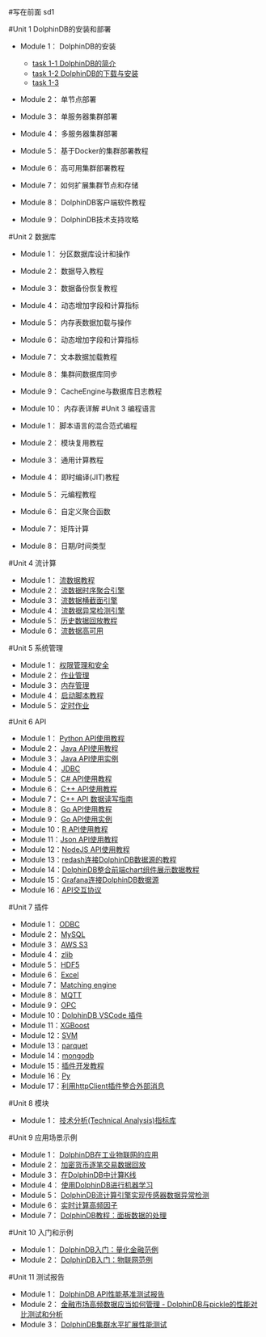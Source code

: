 #写在前面
sd1

#Unit 1  DolphinDB的安装和部署

- Module 1： DolphinDB的安装
    - [task 1-1 DolphinDB的简介](./task/Unit1/module1/task1.md)
    - [task 1-2 DolphinDB的下载与安装]()
    - [task 1-3 ]()
- Module 2： 单节点部署

- Module 3： 单服务器集群部署

- Module 4： 多服务器集群部署

- Module 5： 基于Docker的集群部署教程

-  Module 6： 高可用集群部署教程

-  Module 7： 如何扩展集群节点和存储

-  Module 8： DolphinDB客户端软件教程

-  Module 9： DolphinDB技术支持攻略

#Unit 2  数据库
-  Module 1： 分区数据库设计和操作

-  Module 2： 数据导入教程
-  Module 3： 数据备份恢复教程
-  Module 4： 动态增加字段和计算指标
-  Module 5： 内存表数据加载与操作
-  Module 6： 动态增加字段和计算指标
-  Module 7： 文本数据加载教程
-  Module 8： 集群间数据库同步
-  Module 9： CacheEngine与数据库日志教程
-  Module 10： 内存表详解
#Unit 3  编程语言
-  Module 1： 脚本语言的混合范式编程
-  Module 2： 模块复用教程
-  Module 3： 通用计算教程
-  Module 4： 即时编译(JIT)教程
-  Module 5： 元编程教程
-  Module 6： 自定义聚合函数
-  Module 7： 矩阵计算
-  Module 8： 日期/时间类型

#Unit 4  流计算
-  Module 1： [流数据教程](streaming_tutorial.md)
-  Module 2： [流数据时序聚合引擎](stream_aggregator.md)
-  Module 3： [流数据横截面引擎](streaming_crossSectionalAggregator.md)
-  Module 4： [流数据异常检测引擎](Anomaly_Detection_Engine.md)
-  Module 5： [历史数据回放教程](historical_data_replay.md)
-  Module 6： [流数据高可用](haStreamingTutorial.md)

#Unit 5  系统管理
-  Module 1：  [权限管理和安全](ACL_and_Security.md)
-  Module 2：  [作业管理](job_management_tutorial.md)
-  Module 3：  [内存管理](memory_management.md)
-  Module 4：  [启动脚本教程](Startup.md)
-  Module 5：  [定时作业](scheduledJob.md)



#Unit 6  API

-  Module 1： [Python API使用教程](../../../api_python3/blob/master/README.md)
-  Module 2： [Java API使用教程](../../../api-java/blob/master/README_CN.md)
-  Module 3： [Java API使用实例](../../../api-java/blob/master/example/README_CN.md)
-  Module 4： [JDBC](../../..//jdbc/blob/master/README_CN.md)
-  Module 5： [C# API使用教程](../../../api-csharp/blob/master/README_CN.md)
-  Module 6： [C++ API使用教程](../../../api-cplusplus/blob/master/README_CN.md)
-  Module 7： [C++ API 数据读写指南](c%2B%2Bapi.md)
-  Module 8： [Go API使用教程](../../../api-go/blob/master/README.md)
-  Module 9： [Go API使用实例](../../../api-go/blob/master/example/README_CN.md)
-  Module 10：[R API使用教程](../../../api-r/blob/master/README_CN.md)
-  Module 11：[Json API使用教程](../../../api-json/blob/master/README_CN.md)
-  Module 12：[NodeJS API使用教程](../../../api-nodejs/blob/master/README.md)
-  Module 13：[redash连接DolphinDB数据源的教程](data_interface_for_redash.md)
-  Module 14：[DolphinDB整合前端chart组件展示数据教程](web_chart_integration.md)
-  Module 15：[Grafana连接DolphinDB数据源](../../../grafana-datasource/blob/master/README_CN.md)
-  Module 16：[API交互协议](api_protocol.md)

#Unit 7  插件
-  Module 1： [ODBC](../../../DolphinDBPlugin/blob/master/odbc/README.md)
-  Module 2： [MySQL](../../../DolphinDBPlugin/blob/master/mysql/README_CN.md)
-  Module 3： [AWS S3](../../../DolphinDBPlugin/blob/master/aws/README_CN.md)
-  Module 4： [zlib](../../../DolphinDBPlugin/blob/master/zlib/README_CN.md)
-  Module 5： [HDF5](../../../DolphinDBPlugin/blob/master/hdf5/README_CN.md)
-  Module 6： [Excel](../../..//excel-add-in)
-  Module 7： [Matching engine](../../../DolphinDBPlugin/blob/master/MatchingEngine/README.md)
-  Module 8： [MQTT](../../../DolphinDBPlugin/blob/master/mqtt/README_CN.md)
-  Module 9： [OPC](../../../DolphinDBPlugin/blob/master/opc/README_CN.md)
-  Module 10：[DolphinDB VSCode 插件](vscode_extension.md)
-  Module 11：[XGBoost](../../../DolphinDBPlugin/blob/master/xgboost/README_CN.md)
-  Module 12：[SVM](../../../DolphinDBPlugin/blob/master/svm/README_CN.md)
-  Module 13：[parquet](../../../DolphinDBPlugin/blob/master/parquet/README_CN.md)
-  Module 14：[mongodb](../../../DolphinDBPlugin/blob/master/mongodb/README.md)
-  Module 15：[插件开发教程](plugin_development_tutorial.md)
-  Module 16：[Py](../../../DolphinDBPlugin/blob/master/py/README.md)
-  Module 17：[利用httpClient插件整合外部消息](send_messages_external_systems.md)

#Unit 8  模块
-  Module 1： [技术分析(Technical Analysis)指标库](ta.md) 

#Unit 9  应用场景示例
-  Module 1： [DolphinDB在工业物联网的应用](iot_demo.md)
-  Module 2： [加密货币逐笔交易数据回放](../../../applications/blob/master/cryptocurr_replay/README.md)
-  Module 3： [在DolphinDB中计算K线](OHLC.md) 
-  Module 4： [使用DolphinDB进行机器学习](machine_learning.md)
-  Module 5： [DolphinDB流计算引擎实现传感器数据异常检测](iot_anomaly_detection.md)
-  Module 6： [实时计算高频因子](hf_factor_streaming.md)
-  Module 7： [DolphinDB教程：面板数据的处理](panel_data.md)

#Unit 10 入门和示例
-  Module 1： [DolphinDB入门：量化金融范例](quant_finance_examples.md)
-  Module 2： [DolphinDB入门：物联网范例](iot_examples.md)

#Unit 11 测试报告
-  Module 1： [DolphinDB API性能基准测试报告](api_performance.md)
-  Module 2： [金融市场高频数据应当如何管理 - DolphinDB与pickle的性能对比测试和分析](DolphinDB_pickle_comparison.md)
-  Module 3： [DolphinDB集群水平扩展性能测试](Cluster_scale_out_performance_test.md)

